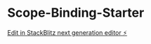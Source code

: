 # Scope-Binding-Starter

[Edit in StackBlitz next generation editor ⚡️](https://stackblitz.com/~/github.com/hnguyen1537/Scope-Binding-Starter)